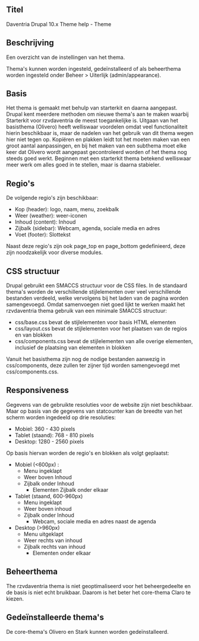 ## Titel

Daventria Drupal 10.x Theme help - Theme

## Beschrijving

Een overzicht van de instellingen van het thema.

Thema's kunnen worden ingesteld, gedeïnstalleerd of als beheerthema worden ingesteld onder Beheer > Uiterlijk (admin/appearance).

## Basis

Het thema is gemaakt met behulp van starterkit en daarna aangepast. Drupal kent meerdere methoden om nieuwe thema's aan te maken waarbij Starterkit voor rzvdaventria de meest toegankelijke is. Uitgaan van het basisthema (Olivero) heeft welliswaar voordelen omdat veel functionaliteit hierin beschikbaar is, maar de nadelen van het gebruik van dit thema wegen hier niet tegen op. Kopiëren en plakken leidt tot het moeten maken van een groot aantal aanpassingen, en bij het maken van een subthema moet elke keer dat Olivero wordt aangepast gecontroleerd worden of het thema nog steeds goed werkt. Beginnen met een starterkit thema betekend welliswaar meer werk om alles goed in te stellen, maar is daarna stabieler.

## Regio's

De volgende regio's zijn beschikbaar:

- Kop (header): logo, naam, menu, zoekbalk
- Weer (weather): weer-iconen
- Inhoud (content): Inhoud
- Zijbalk (sidebar): Webcam, agenda, sociale media en adres
- Voet (footer): Slottekst

Naast deze regio's zijn ook page_top en page_bottom gedefinieerd, deze zijn noodzakelijk voor diverse modules.

## CSS structuur

Drupal gebruikt een SMACCS structuur voor de CSS files. In de standaard thema's worden de verschillende stijlelementen over veel verschillende bestanden verdeeld, welke vervolgens bij het laden van de pagina worden samengevoegd. Omdat samenvoegen niet goed lijkt te werken maakt het rzvdaventria thema gebruik van een minimale SMACCS structuur:

- css/base.css bevat de stijlelementen voor basis HTML elementen
- css/layout.css bevat de stijlelementen voor het plaatsen van de regios en van blokken
- css/components.css bevat de stijlelementen van alle overige elementen, inclusief de plaatsing van elementen in blokken

Vanuit het basisthema zijn nog de nodige bestanden aanwezig in css/components, deze zullen ter zijner tijd worden samengevoegd met css/components.css.

## Responsiveness

Gegevens van de gebruikte resoluties voor de website zijn niet beschikbaar. Maar op basis van de gegevens van statcounter kan de breedte van het scherm worden ingedeeld op drie resoluties:

- Mobiel: 360 - 430 pixels
- Tablet (staand): 768 - 810 pixels
- Desktop: 1280 - 2560 pixels

Op basis hiervan worden de regio's en blokken als volgt geplaatst:

- Mobiel (<600px) :
  - Menu ingeklapt
  - Weer boven Inhoud
  - Zijbalk onder Inhoud
    - Elementen Zijbalk onder elkaar
- Tablet (staand, 600-960px)
  - Menu ingeklapt
  - Weer boven inhoud
  - Zijbalk onder Inhoud
    - Webcam, sociale media en adres naast de agenda
- Desktop (>960px)
  - Menu uitgeklapt
  - Weer rechts van inhoud
  - Zijbalk rechts van inhoud
    - Elementen onder elkaar

## Beheerthema

The rzvdaventria thema is niet geoptimaliseerd voor het beheergedeelte en de basis is niet echt bruikbaar. Daarom is het beter het core-thema Claro te kiezen. 

## Gedeïnstalleerde thema's

De core-thema's Olivero en Stark kunnen worden gedeïnstalleerd.
